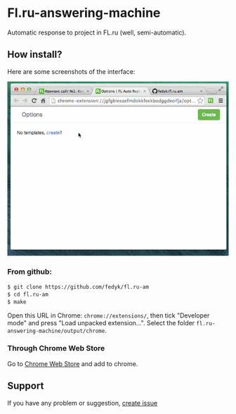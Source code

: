 Fl.ru-answering-machine
=======================

Automatic response to project in FL.ru (well, semi-automatic).

## How install?

Here are some screenshots of the interface:

![Sample screenshot 1](/src/common/images/screenshot2.gif)

### From github:

```bash
$ git clone https://github.com/fedyk/fl.ru-am
$ cd fl.ru-am
$ make
```

Open this URL in Chrome: `chrome://extensions/`, then tick "Developer mode" and press "Load unpacked extension...". Select the folder `fl.ru-answering-machine/output/chrome`.

### Through Chrome Web Store

Go to [Chrome Web Store](https://chrome.google.com/webstore/detail/flru-aвтоответчик/gofoagdkgbkalcahhmknjdmojgnlonnd) and add to chrome.

## Support

If you have any problem or suggestion, [create issue](https://github.com/fedyk/fl.ru-answering-machine/issues/new)
